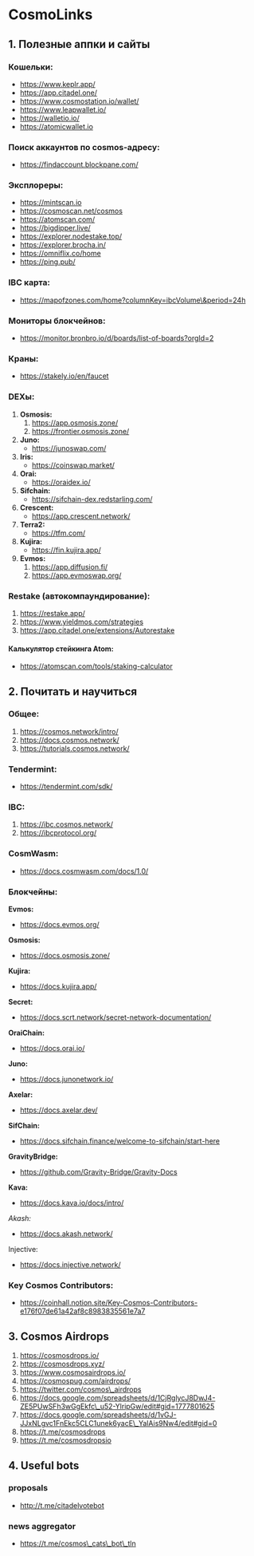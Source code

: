 # CosmoLinks



## 1. Полезные аппки и сайты

### Кошельки:

* https://www.keplr.app/
* https://app.citadel.one/
* https://www.cosmostation.io/wallet/
* https://www.leapwallet.io/
* https://walletio.io/
* https://atomicwallet.io

### Поиск аккаунтов по cosmos-адресу:

* https://findaccount.blockpane.com/

### Эксплореры:

* https://mintscan.io
* https://cosmoscan.net/cosmos
* https://atomscan.com/
* https://bigdipper.live/
* https://explorer.nodestake.top/
* https://explorer.brocha.in/
* https://omniflix.co/home
* https://ping.pub/

### IBC карта:

* https://mapofzones.com/home?columnKey=ibcVolume\&period=24h

### Мониторы блокчейнов:

* https://monitor.bronbro.io/d/boards/list-of-boards?orgId=2

### Краны:

* https://stakely.io/en/faucet

### DEXы:

1. **Osmosis:**
   1. https://app.osmosis.zone/
   2. https://frontier.osmosis.zone/
2. **Juno:**
   * https://junoswap.com/
3. **Iris:**
   * https://coinswap.market/
4. **Orai:**
   * https://oraidex.io/
5. **Sifchain:**
   * https://sifchain-dex.redstarling.com/
6. **Crescent:**
   * https://app.crescent.network/
7. **Terra2:**
   * https://tfm.com/
8. **Kujira:**
   * https://fin.kujira.app/
9. **Evmos:**
   1. https://app.diffusion.fi/
   2. https://app.evmoswap.org/

### Restake (автокомпаундирование):

1. https://restake.app/
2. https://www.yieldmos.com/strategies
3. https://app.citadel.one/extensions/Autorestake

#### Калькулятор стейкинга Atom:

* https://atomscan.com/tools/staking-calculator

## 2. Почитать и научиться

### Общее:

1. https://cosmos.network/intro/
2. https://docs.cosmos.network/
3. https://tutorials.cosmos.network/

### Tendermint:

* https://tendermint.com/sdk/

### IBC:

1. https://ibc.cosmos.network/
2. https://ibcprotocol.org/

### CosmWasm:

* https://docs.cosmwasm.com/docs/1.0/

### Блокчейны:

**Evmos:**

* https://docs.evmos.org/

**Osmosis:**

* https://docs.osmosis.zone/

**Kujira:**

* https://docs.kujira.app/

**Secret:**

* https://docs.scrt.network/secret-network-documentation/

**OraiChain:**

* https://docs.orai.io/

**Juno:**

* https://docs.junonetwork.io/

**Axelar:**

* https://docs.axelar.dev/

**SifChain:**

* https://docs.sifchain.finance/welcome-to-sifchain/start-here

**GravityBridge:**

* https://github.com/Gravity-Bridge/Gravity-Docs

**Kava:**

* https://docs.kava.io/docs/intro/

_Akash:_

* https://docs.akash.network/

Injective:

* https://docs.injective.network/

### Key Cosmos Contributors:

* https://coinhall.notion.site/Key-Cosmos-Contributors-e176f07de61a42af8c8983835561e7a7

## 3. Cosmos Airdrops

1. https://cosmosdrops.io/
2. https://cosmosdrops.xyz/
3. https://www.cosmosairdrops.io/
4. https://cosmospug.com/airdrops/
5. https://twitter.com/cosmos\_airdrops
6. https://docs.google.com/spreadsheets/d/1CjRglycJ8DwJ4-ZE5PUwSFh3wGgEkfc\_u52-YlripGw/edit#gid=1777801625
7. https://docs.google.com/spreadsheets/d/1vGJ-JJxNLgvc1FnEkc5CLC1unek6yacE\_YalAis9Nw4/edit#gid=0
8. https://t.me/cosmosdrops
9. https://t.me/cosmosdropsio

## 4. Useful bots

### proposals

* http://t.me/citadelvotebot

### news aggregator

* https://t.me/cosmos\_cats\_bot\_tln
